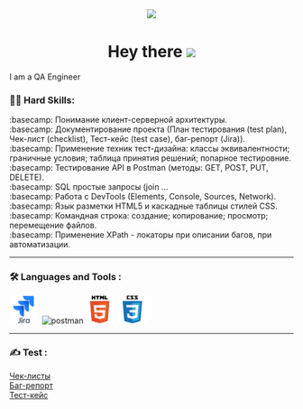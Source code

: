 
<div id="header" align="center">
  <img src="https://media.giphy.com/media/LMcB8XospGZO8UQq87/giphy.gif" width="400"/>
</div>
<div id="badges" align="center">
  <h1>
  Hey there
  <img src="https://media.giphy.com/media/hvRJCLFzcasrR4ia7z/giphy.gif" width="30px"/>
</h1>
  </div>
  I am a QA Engineer

 
 ### :woman_technologist: Hard Skills:
:basecamp: Понимание клиент-серверной архитектуры.
<br>:basecamp: Документирование проекта (План тестирования (test plan), Чек-лист (checklist), Тест-кейс (test case), баг-репорт (Jira)).
 </br>:basecamp: Применение техник тест-дизайна: классы эквивалентности; граничные условия; таблица принятия решений; попарное тестировние.
</br>:basecamp: Тестирование API в Postman (методы: GET, POST, PUT, DELETE).
</br>:basecamp: SQL простые запросы (join ...
</br>:basecamp: Работа с DevTools (Elements, Console, Sources, Network).
</br>:basecamp: Язык разметки HTML5 и каскадные таблицы стилей CSS.
</br>:basecamp: Командная строка: создание; копирование; просмотр; перемещение файлов.
</br>:basecamp: Применение XPath - локаторы при описании багов, при автоматизации.

---

### :hammer_and_wrench: Languages and Tools :
<div>
  <img src="https://github.com/devicons/devicon/blob/master/icons/jira/jira-original-wordmark.svg" title="Java" alt="Java" width="50" height="50"/>&nbsp;
<img src="https://camo.githubusercontent.com/93b32389bf746009ca2370de7fe06c3b5146f4c99d99df65994f9ced0ba41685/68747470733a2f2f7777772e766563746f726c6f676f2e7a6f6e652f6c6f676f732f676574706f73746d616e2f676574706f73746d616e2d69636f6e2e737667" alt="postman" width="50" height="50" data-canonical-src="https://www.vectorlogo.zone/logos/getpostman/getpostman-icon.svg" style="max-width: 100%;"> 
 <img src="https://github.com/devicons/devicon/blob/master/icons/html5/html5-original-wordmark.svg" title="HTML5" alt="HTML5" width="50" height="50"/>&nbsp;
  <img src="https://github.com/devicons/devicon/blob/master/icons/css3/css3-original-wordmark.svg" title="CSS3" alt="CSS3" width="50" height="50"/>&nbsp;
</div>
 
 
 ---

### :writing_hand: Test :
[Чек-листы](https://miro.com/app/board/uXjVP3ZCjNk=/)
</br>[Баг-репорт](https://docs.google.com/document/d/132hBbpz8ulwmgzLsxh1r4XWuFyOTldDlgIm0p7IJHgw/edit?usp=sharing)
</br>[Тест-кейс]()

